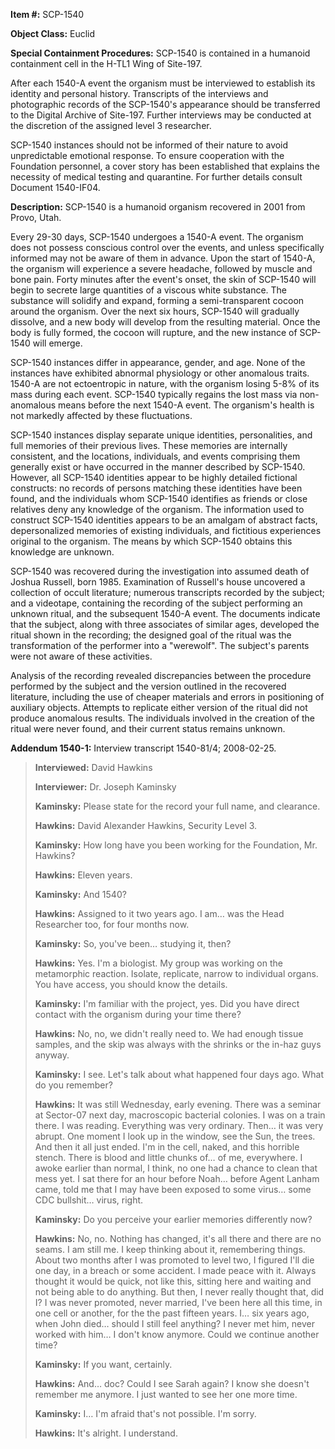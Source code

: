 **Item #:** SCP-1540

**Object Class:** Euclid

**Special Containment Procedures:** SCP-1540 is contained in a humanoid containment cell in the H-TL1 Wing of Site-197.

After each 1540-A event the organism must be interviewed to establish its identity and personal history. Transcripts of the interviews and photographic records of the SCP-1540's appearance should be transferred to the Digital Archive of Site-197. Further interviews may be conducted at the discretion of the assigned level 3 researcher.

SCP-1540 instances should not be informed of their nature to avoid unpredictable emotional response. To ensure cooperation with the Foundation personnel, a cover story has been established that explains the necessity of medical testing and quarantine. For further details consult Document 1540-IF04.

**Description:** SCP-1540 is a humanoid organism recovered in 2001 from Provo, Utah.

Every 29-30 days, SCP-1540 undergoes a 1540-A event. The organism does not possess conscious control over the events, and unless specifically informed may not be aware of them in advance. Upon the start of 1540-A, the organism will experience a severe headache, followed by muscle and bone pain. Forty minutes after the event's onset, the skin of SCP-1540 will begin to secrete large quantities of a viscous white substance. The substance will solidify and expand, forming a semi-transparent cocoon around the organism. Over the next six hours, SCP-1540 will gradually dissolve, and a new body will develop from the resulting material. Once the body is fully formed, the cocoon will rupture, and the new instance of SCP-1540 will emerge.

SCP-1540 instances differ in appearance, gender, and age. None of the instances have exhibited abnormal physiology or other anomalous traits. 1540-A are not ectoentropic in nature, with the organism losing 5-8% of its mass during each event. SCP-1540 typically regains the lost mass via non-anomalous means before the next 1540-A event. The organism's health is not markedly affected by these fluctuations.

SCP-1540 instances display separate unique identities, personalities, and full memories of their previous lives. These memories are internally consistent, and the locations, individuals, and events comprising them generally exist or have occurred in the manner described by SCP-1540. However, all SCP-1540 identities appear to be highly detailed fictional constructs: no records of persons matching these identities have been found, and the individuals whom SCP-1540 identifies as friends or close relatives deny any knowledge of the organism. The information used to construct SCP-1540 identities appears to be an amalgam of abstract facts, depersonalized memories of existing individuals, and fictitious experiences original to the organism. The means by which SCP-1540 obtains this knowledge are unknown.

SCP-1540 was recovered during the investigation into assumed death of Joshua Russell, born 1985. Examination of Russell's house uncovered a collection of occult literature; numerous transcripts recorded by the subject; and a videotape, containing the recording of the subject performing an unknown ritual, and the subsequent 1540-A event. The documents indicate that the subject, along with three associates of similar ages, developed the ritual shown in the recording; the designed goal of the ritual was the transformation of the performer into a "werewolf". The subject's parents were not aware of these activities.

Analysis of the recording revealed discrepancies between the procedure performed by the subject and the version outlined in the recovered literature, including the use of cheaper materials and errors in positioning of auxiliary objects. Attempts to replicate either version of the ritual did not produce anomalous results. The individuals involved in the creation of the ritual were never found, and their current status remains unknown.

**Addendum 1540-1:** Interview transcript 1540-81/4; 2008-02-25.

> **Interviewed:** David Hawkins
> 
> **Interviewer:** Dr. Joseph Kaminsky
> 
> **<Begin Log>**
> 
> **Kaminsky:** Please state for the record your full name, and clearance.
> 
> **Hawkins:** David Alexander Hawkins, Security Level 3.
> 
> **Kaminsky:** How long have you been working for the Foundation, Mr. Hawkins?
> 
> **Hawkins:** Eleven years.
> 
> **Kaminsky:** And 1540?
> 
> **Hawkins:** Assigned to it two years ago. I am… was the Head Researcher too, for four months now.
> 
> **Kaminsky:** So, you've been… studying it, then?
> 
> **Hawkins:** Yes. I'm a biologist. My group was working on the metamorphic reaction. Isolate, replicate, narrow to individual organs. You have access, you should know the details.
> 
> **Kaminsky:** I'm familiar with the project, yes. Did you have direct contact with the organism during your time there?
> 
> **Hawkins:** No, no, we didn't really need to. We had enough tissue samples, and the skip was always with the shrinks or the in-haz guys anyway.
> 
> **Kaminsky:** I see. Let's talk about what happened four days ago. What do you remember?
> 
> **Hawkins:** It was still Wednesday, early evening. There was a seminar at Sector-07 next day, macroscopic bacterial colonies. I was on a train there. I was reading. Everything was very ordinary. Then… it was very abrupt. One moment I look up in the window, see the Sun, the trees. And then it all just ended. I'm in the cell, naked, and this horrible stench. There is blood and little chunks of… of me, everywhere. I awoke earlier than normal, I think, no one had a chance to clean that mess yet. I sat there for an hour before Noah… before Agent Lanham came, told me that I may have been exposed to some virus… some CDC bullshit… virus, right.
> 
> **Kaminsky:** Do you perceive your earlier memories differently now?
> 
> **Hawkins:** No, no. Nothing has changed, it's all there and there are no seams. I am still me. I keep thinking about it, remembering things. About two months after I was promoted to level two, I figured I'll die one day, in a breach or some accident. I made peace with it. Always thought it would be quick, not like this, sitting here and waiting and not being able to do anything. But then, I never really thought that, did I? I was never promoted, never married, I've been here all this time, in one cell or another, for the the past fifteen years. I… six years ago, when John died… should I still feel anything? I never met him, never worked with him… I don't know anymore. Could we continue another time?
> 
> **Kaminsky:** If you want, certainly.
> 
> **Hawkins:** And… doc? Could I see Sarah again? I know she doesn't remember me anymore. I just wanted to see her one more time.
> 
> **Kaminsky:** I… I'm afraid that's not possible. I'm sorry.
> 
> **Hawkins:** It's alright. I understand.
> 
> **<End Log>**